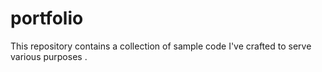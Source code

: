 # portfolio
This repository contains a collection of sample code I've crafted to serve various purposes .
